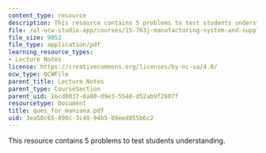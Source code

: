 ```yaml
---
content_type: resource
description: This resource contains 5 problems to test students understanding.
file: /ol-ocw-studio-app/courses/15-763j-manufacturing-system-and-supply-chain-design-spring-2005/3ea58c65898c3c4894b5b9eed855b6c2_ques_for_manzana.pdf
file_size: 9052
file_type: application/pdf
learning_resource_types:
- Lecture Notes
license: https://creativecommons.org/licenses/by-nc-sa/4.0/
ocw_type: OCWFile
parent_title: Lecture Notes
parent_type: CourseSection
parent_uid: 16cd8037-8a80-d9e3-5548-d52ab9f2607f
resourcetype: Document
title: ques_for_manzana.pdf
uid: 3ea58c65-898c-3c48-94b5-b9eed855b6c2
---
```

This resource contains 5 problems to test students understanding.
